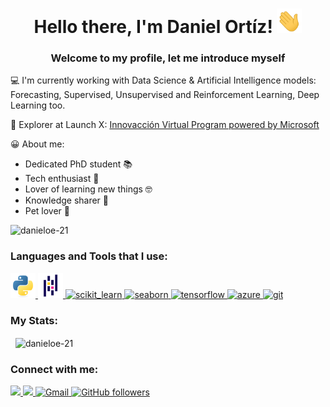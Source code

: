 <h1 align = "center"> Hello there, I'm Daniel Ortíz!  <img src="https://github.com/DanielOe-21/DanielOe-21/blob/main/images/waving_hand.gif" width="40px"></h1>

<h3 align="center"> Welcome to my profile, let me introduce myself</h3>

💻 I'm currently working with Data Science & Artificial Intelligence models: Forecasting, Supervised, Unsupervised and Reinforcement Learning, Deep Learning too.

🚀 Explorer at Launch X: [Innovacción Virtual Program powered by Microsoft](https://news.microsoft.com/es-xl/mas-de-10-mil-estudiantes-mexicanos-se-han-capacitado-con-tecnologias-de-microsoft/)

😀 About me:

- Dedicated PhD student 📚
- Tech enthusiast 📱
- Lover of learning new things 🤓
- Knowledge sharer 🧠
- Pet lover 🐾

<p align="left">
<img src="https://komarev.com/ghpvc/?username=danieloe-21&label=Profile%20views&color=0e75b6&style=plastic" alt="danieloe-21" />
</p>

<h3 align="left">Languages and Tools that I use:</h3>
<p align="left"><a href="https://www.python.org" target="_blank" rel="noreferrer"> <img src="https://raw.githubusercontent.com/devicons/devicon/master/icons/python/python-original.svg" alt="python" width="40" height="40"/> </a> <a href="https://pandas.pydata.org/" target="_blank" rel="noreferrer"> <img src="https://raw.githubusercontent.com/devicons/devicon/2ae2a900d2f041da66e950e4d48052658d850630/icons/pandas/pandas-original.svg" alt="pandas" width="40" height="40"/> </a><a href="https://scikit-learn.org/" target="_blank" rel="noreferrer"> <img src="https://upload.wikimedia.org/wikipedia/commons/0/05/Scikit_learn_logo_small.svg" alt="scikit_learn" width="40" height="40"/> </a> <a href="https://seaborn.pydata.org/" target="_blank" rel="noreferrer"> <img src="https://seaborn.pydata.org/_images/logo-mark-lightbg.svg" alt="seaborn" width="40" height="40"/> </a> <a href="https://www.tensorflow.org" target="_blank" rel="noreferrer"> <img src="https://www.vectorlogo.zone/logos/tensorflow/tensorflow-icon.svg" alt="tensorflow" width="40" height="40"/></a><a href="https://azure.microsoft.com/en-in/" target="_blank" rel="noreferrer"> <img src="https://www.vectorlogo.zone/logos/microsoft_azure/microsoft_azure-icon.svg" alt="azure" width="40" height="40"/> </a><a href="https://git-scm.com/" target="_blank" rel="noreferrer"> <img src="https://www.vectorlogo.zone/logos/git-scm/git-scm-icon.svg" alt="git" width="40" height="40"></a></p>
  
<h3 align="left">My Stats:</h3>
<p>&nbsp;
<img align="center" src="https://github-readme-stats.vercel.app/api?username=danieloe-21&show_icons=true&theme=dark&locale=en" alt="danieloe-21" />
</p>

<h3 align="left">Connect with me:</h3>

<p align="left">
<a href="https://www.linkedin.com/in/danieloe21">
<img src="https://img.shields.io/badge/-DanielOe21-blue?style=social-square&logo=linkedin&logoColor=white">
</a>
<a href="https://www.instagram.com/danieloe21/">
<img src="https://img.shields.io/badge/-DanielOe21-orange?style=social-square&logo=instagram&logoColor=white">
</a>
<a href="mailto:danieloe21@gmail.com">
<img alt="Gmail" src="https://img.shields.io/badge/-DanielOe21-red?style=social-square&logo=gmail&logoColor=white&link=mailto:danieloe21@gmail.com">
</a>
<a href="https://github.com/DanielOe-21">
<img alt="GitHub followers" src="https://img.shields.io/github/followers/DanielOe-21?style=social">
</a>
</p>


<!-- Esta parte son los lenguajes q mas uso
<p>
<img align="left" src="https://github-readme-stats.vercel.app/api/top-langs?username=danieloe-21&show_icons=true&locale=en&layout=compact" alt="danieloe-21" />
</p>
[![Top Langs](https://github-readme-stats.vercel.app/api/top-langs/?username=danieloe-21&langs_count=8)](https://github.com/anuraghazra/github-readme-stats)
-->
<!--
**DanielOe-21/DanielOe-21** is a ✨ _special_ ✨ repository because its `README.md` (this file) appears on your GitHub profile.

Here are some ideas to get you started:

- 🔭 I’m currently working on ...
- 🌱 I’m currently learning ...
- 👯 I’m looking to collaborate on ...
- 🤔 I’m looking for help with ...
- 💬 Ask me about ...
- 📫 How to reach me: ...
- 😄 Pronouns: ...
- ⚡ Fun fact: ...
-->
